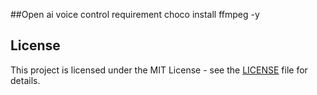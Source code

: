 ##Open ai voice control requirement
choco install ffmpeg -y

## License

This project is licensed under the MIT License - see the [LICENSE](LICENSE) file for details.